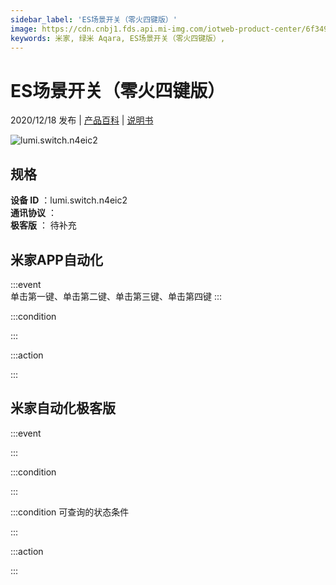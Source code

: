 ```yaml
---
sidebar_label: 'ES场景开关（零火四键版）'
image: https://cdn.cnbj1.fds.api.mi-img.com/iotweb-product-center/6f3491a57b760cc9435241a4fac9038b_四路场景正面图%20-%20副本.png?GalaxyAccessKeyId=AKVGLQWBOVIRQ3XLEW&Expires=9223372036854775807&Signature=wMnurbm7FIi4HwZpKWnyHWwHuP4=
keywords: 米家, 绿米 Aqara, ES场景开关（零火四键版）, 
---
```

# ES场景开关（零火四键版）

2020/12/18 发布 | [产品百科](https://home.mi.com/webapp/content/baike/product/index.html?model=lumi.switch.n4eic2/) | [说明书](https://home.mi.com/views/introduction.html?model=lumi.switch.n4eic2&region=cn)

![lumi.switch.n4eic2](https://cdn.cnbj1.fds.api.mi-img.com/iotweb-product-center/6f3491a57b760cc9435241a4fac9038b_四路场景正面图%20-%20副本.png?GalaxyAccessKeyId=AKVGLQWBOVIRQ3XLEW&Expires=9223372036854775807&Signature=wMnurbm7FIi4HwZpKWnyHWwHuP4=)

## 规格  
> 
**设备 ID** ：lumi.switch.n4eic2  
**通讯协议** ：  
**极客版**  ： 待补充 


## 米家APP自动化  

:::event  
单击第一键、单击第二键、单击第三键、单击第四键
:::

:::condition  

:::

:::action   

:::

## 米家自动化极客版  

:::event  

:::

:::condition  

:::

:::condition 可查询的状态条件  

:::

:::action  

:::

        
